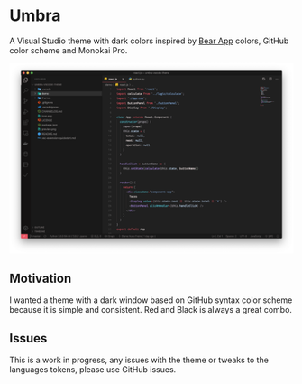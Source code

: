 # Umbra

A Visual Studio theme with dark colors inspired by [Bear App](https://bear.app/) colors, GitHub color scheme and Monokai Pro.

![Umbra Preview](preview.png)

## Motivation

I wanted a theme with a dark window based on GitHub syntax color scheme because it is simple and consistent. Red and Black is always a great combo.

## Issues

This is a work in progress, any issues with the theme or tweaks to the languages tokens, please use GitHub issues.
